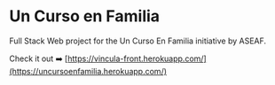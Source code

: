 # Un Curso en Familia

Full Stack Web project for the Un Curso En Familia initiative by ASEAF.

Check it out ➡️ [https://vincula-front.herokuapp.com/](https://uncursoenfamilia.herokuapp.com/)
